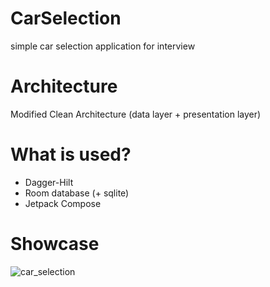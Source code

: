 # CarSelection
simple car selection application for interview

# Architecture
Modified Clean Architecture (data layer + presentation layer)

# What is used?
- Dagger-Hilt
- Room database (+ sqlite)
- Jetpack Compose

# Showcase
![car_selection](https://github.com/KidPudel/CarSelection/assets/63263301/badce59e-2b57-402c-838a-2d7df0f1c010)
